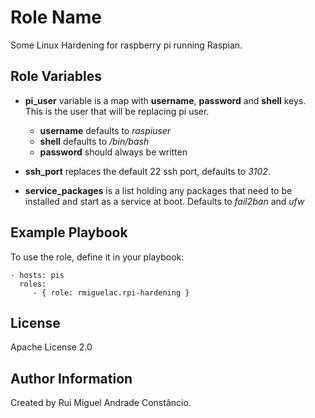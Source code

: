 Role Name
=========

Some Linux Hardening for raspberry pi running Raspian.

Role Variables
--------------

* **pi_user** variable is a map with **username**, **password** and **shell** keys. This is the user that will be replacing pi user.  
  * **username** defaults to _raspiuser_  
  * **shell** defaults to _/bin/bash_  
  * **password** should always be written

* **ssh_port** replaces the default 22 ssh port, defaults to _3102_.

* **service_packages** is a list holding any packages that need to be installed and start as a service at boot. Defaults to _fail2ban_ and _ufw_

Example Playbook
----------------

To use the role, define it in your playbook:

    - hosts: pis
      roles:
         - { role: rmiguelac.rpi-hardening }

License
-------

Apache License 2.0

Author Information
------------------

Created by Rui Miguel Andrade Constâncio.

